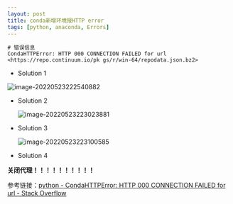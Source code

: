 ```yaml
---
layout: post
title: conda新增环境报HTTP error
tags: [python, anaconda, Errors]
---
```




~~~
# 错误信息
CondaHTTPError: HTTP 000 CONNECTION FAILED for url <https://repo.continuum.io/pk gs/r/win-64/repodata.json.bz2>
~~~



- Solution 1

![image-20220523222540882](https://cdn.jsdelivr.net/gh/darkchoco10099/img/image-20220523222540882.png)

- Solution 2

  ![image-20220523223023881](https://cdn.jsdelivr.net/gh/darkchoco10099/img/image-20220523223023881.png)

- Solution 3

  ![image-20220523223100585](https://cdn.jsdelivr.net/gh/darkchoco10099/img/image-20220523223100585.png)

- Solution 4

**关闭代理！！！！！！！！！！**

参考链接：[python - CondaHTTPError: HTTP 000 CONNECTION FAILED for url - Stack Overflow](https://stackoverflow.com/questions/50305725/condahttperror-http-000-connection-failed-for-url-https-repo-continuum-io-pk)